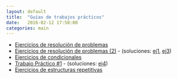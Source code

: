 ```yaml
---
layout: default
title:  "Guías de trabajos prácticos"
date:   2016-02-12 17:50:00
categories: main
---
```


* [Ejercicios de resolución de problemas](files/01-ej_intro.pdf)
* [Ejercicios de resolución de problemas (2)](files/02-ej_intro_2.pdf) - (soluciones: [ej1](soluciones/hipotenusa.cpp), [ej3](soluciones/moto.cpp))
* [Ejercicios de condicionales](files/03-condicionales.pdf)
* [Trabajo Práctico #1](files/04-TP1-EstSecuenciales.pdf) - (soluciones: [ej4](soluciones/vuelto.cpp))
* [Ejercicios de estructuras repetitivas](files/05-est-repetitivas.pdf)
